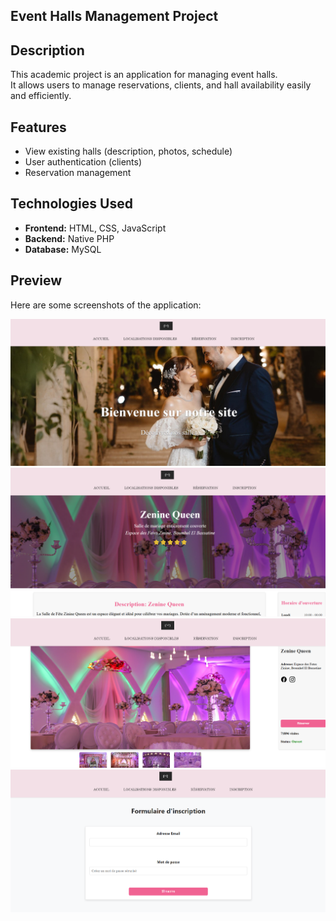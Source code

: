 ## Event Halls Management Project

## Description
This academic project is an application for managing event halls.  
It allows users to manage reservations, clients, and hall availability easily and efficiently.

## Features
- View existing halls (description, photos, schedule)  
- User authentication (clients)  
- Reservation management

## Technologies Used
- **Frontend:** HTML, CSS, JavaScript  
- **Backend:** Native PHP  
- **Database:** MySQL

## Preview
Here are some screenshots of the application:

![Home Page](assets/capture1.png)
![Hall Presentation (Part 1)](assets/capture2.png)
![Hall Presentation (Part 2)](assets/capture3.png)
![Registration Form](assets/capture4.png)